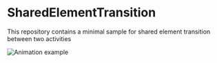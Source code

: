 # SharedElementTransition
This repository contains a minimal sample for shared element transition between two activities

![Animation example](https://github.com/anshchauhan/SharedElementTransition/blob/master/ezgif.com-optimize.gif)
